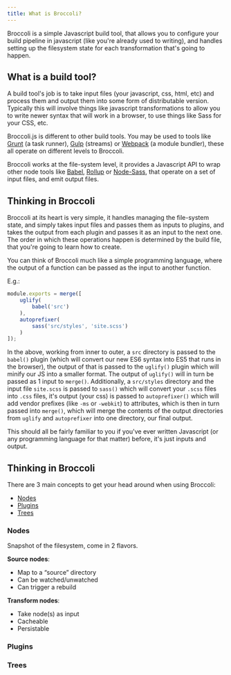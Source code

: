 ```yaml
---
title: What is Broccoli?
---
```


Broccoli is a simple Javascript build tool, that allows you to configure your build pipeline in javascript (like you're
already used to writing), and handles setting up the filesystem state for each transformation that's going to happen.


## What is a build tool?

A build tool's job is to take input files (your javascript, css, html, etc) and process them and output them into some
form of distributable version. Typically this will involve things like javascript transformations to allow you to write
newer syntax that will work in a browser, to use things like Sass for your CSS, etc.

Broccoli.js is different to other build tools. You may be used to tools like [Grunt](https://gruntjs.com/) (a task runner),
[Gulp](https://gulpjs.com/) (streams) or [Webpack](https://webpack.js.org/) (a module bundler), these all operate on
different levels to Broccoli.

Broccoli works at the file-system level, it provides a Javascript API to wrap other node tools like
[Babel](https://babeljs.io/), [Rollup](https://rollupjs.org/) or [Node-Sass](https://github.com/sass/node-sass), that
operate on a set of input files, and emit output files.

## Thinking in Broccoli

Broccoli at its heart is very simple, it handles managing the file-system state, and simply takes input files and passes
them as inputs to plugins, and takes the output from each plugin and passes it as an input to the next one. The order in
which these operations happen is determined by the build file, that you're going to learn how to create.

You can think of Broccoli much like a simple programming language, where the output of a function can be passed as the
input to another function.

E.g.:

```js
module.exports = merge([
    uglify(
        babel('src')
    ),
    autoprefixer(
        sass('src/styles', 'site.scss')
    )
]);
```

In the above, working from inner to outer, a `src` directory is passed to the `babel()` plugin (which will convert our
new ES6 syntax into ES5 that runs in the browser), the output of that is passed to the `uglify()` plugin which will
minify our JS into a smaller format. The output of `uglify()` will in turn be passed as 1 input to `merge()`.
Additionally, a `src/styles` directory and the input file `site.scss` is passed to `sass()` which will convert your
`.scss` files into `.css` files, it's output (your css) is passed to `autoprefixer()` which will add vendor prefixes
(like `-ms` or `-webkit`) to attributes, which is then in turn passed into `merge()`, which will merge the contents of
the output directories from `uglify` and `autoprefixer` into one directory, our final output.

This should all be fairly familiar to you if you've ever written Javascript (or any programming language for that matter)
before, it's just inputs and output.

## Thinking in Broccoli

There are 3 main concepts to get your head around when using Broccoli:

* [Nodes](#nodes)
* [Plugins](#plugins)
* [Trees](#trees)

### Nodes

Snapshot of the filesystem, come in 2 flavors.

**Source nodes**:

* Map to a “source” directory
* Can be watched/unwatched
* Can trigger a rebuild

**Transform nodes**:

* Take node(s) as input
* Cacheable
* Persistable


### Plugins



### Trees

